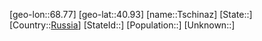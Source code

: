 ﻿---
location: [40.93,68.77]
type: City
tags:
- geo/City


SpocWebEntityId: 35025
isDeleted: false
confidential: public

---
[geo-lon::68.77]
[geo-lat::40.93]
[name::Tschinaz]
[State::]
[Country::[Russia](geo/Continent/Europe/Russia.md)]
[StateId::]
[Population::]
[Unknown::]

